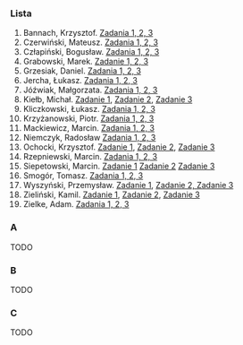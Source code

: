 ### Lista

1. Bannach, Krzysztof. [Zadania 1, 2, 3](https://bitbucket.org/kbannach/programy-ruby/src/master)
1. Czerwiński, Mateusz. [Zadania 1, 2, 3](https://github.com/mtczerwinski/testing-ruby)
1. Człapiński, Bogusław. [Zadania 1, 2, 3](https://bitbucket.org/bczlapinski/ruby)
1. Grabowski, Marek. [Zadanie 1, 2, 3](https://bitbucket.org/Grabarzstg/ruby/src)
1. Grzesiak, Daniel. [Zadania 1, 2, 3](https://bitbucket.org/dgrzesiak/ruby_testowanie/src/)
1. Jercha, Łukasz. [Zadania 1, 2, 3](https://github.com/ljercha/testowanie-w-ruby)
1. Jóźwiak, Małgorzata. [Zadania 1, 2, 3](https://bitbucket.org/mjozwia/ruby/src)
1. Kiełb, Michał. [Zadanie 1](https://bitbucket.org/mkielb/ruby-labs/src/master/exercise-1/), [Zadanie 2](https://bitbucket.org/mkielb/ruby-labs/src/master/exercise-2/), [Zadanie 3](https://bitbucket.org/mkielb/ruby-labs/src/master/exercise-3/)
1. Kliczkowski, Łukasz. [Zadania 1, 2, 3](https://bitbucket.org/lkliczkowski/ruby)
1. Krzyżanowski, Piotr. [Zadania 1, 2, 3](https://bitbucket.org/Pietter/ruby)
1. Mackiewicz, Marcin. [Zadania 1, 2, 3](https://bitbucket.org/mmackiewicz2/ruby/branch/Testowanie-Ruby)
1. Niemczyk, Radosław [Zadania 1, 2, 3](https://github.com/Nemeczek/TestowanieRubyUG)
1. Ochocki, Krzysztof. [Zadanie 1](https://github.com/kochocki/ruby/tree/master/zadanie_1), [Zadanie 2](https://github.com/kochocki/ruby/tree/master/zadanie_2), [Zadanie 3](https://github.com/kochocki/ruby/tree/master/zadanie_3)
1. Rzepniewski, Marcin. [Zadania 1, 2, 3](https://bitbucket.org/mrzepniewski/ruby/src)
1. Siepetowski, Marcin. [Zadanie 1](https://github.com/siepet/rubyrubyruby/#learn-ruby-the-easy-way) [Zadanie 2](https://github.com/siepet/rubyrubyruby/tree/master/to23/) [Zadanie 3](https://github.com/siepet/rubyrubyruby/tree/master/write_tests/)
1. Smogór, Tomasz. [Zadania 1, 2, 3](https://bitbucket.org/tsmogor/ruby/overview)
1. Wyszyński, Przemysław. [Zadanie 1](https://github.com/pwyszynski/ruby-tuts/blob/master/tutorial.md), [Zadanie 2, Zadanie 3](https://github.com/pwyszynski/sequence)
1. Zieliński, Kamil. [Zadanie 1](https://bitbucket.org/Ziela/testowanieaplikacjiruby/src/master/Zadanie1/), [Zadanie 2](https://bitbucket.org/Ziela/testowanieaplikacjiruby/src/master/Zadanie2/), [Zadanie 3](https://bitbucket.org/Ziela/testowanieaplikacjiruby/src/master/Zadanie3/)
1. Zielke, Adam. [Zadania 1, 2, 3](https://Festerski@bitbucket.org/Festerski/ruby)


### A

TODO

### B

TODO

### C

TODO
